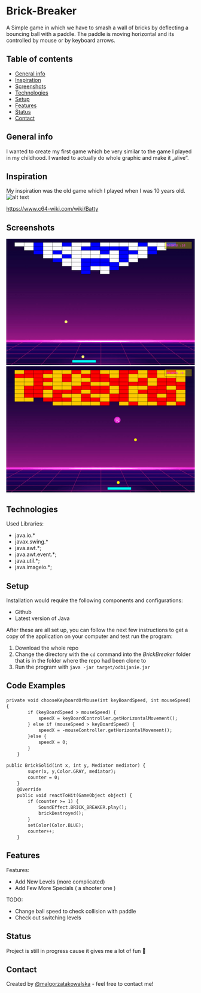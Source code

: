 
        
# Brick-Breaker
A Simple game in which we have to smash a wall of bricks by deflecting a bouncing ball with a paddle. The paddle is moving horizontal and its controlled by mouse or by keyboard arrows.  

## Table of contents
* [General info](#general-info)
* [Inspiration](#inspiration)
* [Screenshots](#screenshots)
* [Technologies](#technologies)
* [Setup](#setup)
* [Features](#features)
* [Status](#status)
* [Contact](#contact)

## General info
I wanted to create my first game which be very similar to the game I played in my childhood. I wanted to actually do whole graphic and make it „alive”.

## Inspiration
My inspiration was the old game which I played when I was 10 years old.
![alt text](https://i.ytimg.com/vi/r2LNOD0aBcs/maxresdefault.jpg)

 https://www.c64-wiki.com/wiki/Batty 
                                                                       

## Screenshots
<img src="/brick-breaker.gif" width="600"/>
<br>
<img src="/brick-breaker3.gif" width="600"/>


## Technologies

Used Libraries: 

* java.io.*
* javax.swing.*
* java.awt.*;
* java.awt.event.*;
* java.util.*;
* java.imageio.*;

## Setup

Installation would require the following components and configurations:

* Github
* Latest version of Java

After these are all set up, you can follow the next few instructions to get a copy of the application on your computer and test run the program:

1. Download the whole repo
2. Change the directory with the `cd` command into the *BrickBreaker* folder that is in the folder where the repo had been clone to
3. Run the program with `java -jar target/odbijanie.jar`

## Code Examples

```
private void chooseKeyboardOrMouse(int keyBoardSpeed, int mouseSpeed) {
        if (keyBoardSpeed > mouseSpeed) {
            speedX = keyBoardController.getHorizontalMovement();
        } else if (mouseSpeed > keyBoardSpeed) {
            speedX = -mouseController.getHorizontalMovement();
        }else {
            speedX = 0;
        }
    }
```
```
public BrickSolid(int x, int y, Mediator mediator) {
        super(x, y,Color.GRAY, mediator);
        counter = 0;
    }
    @Override
    public void reactToHit(GameObject object) {
        if (counter >= 1) {
            SoundEffect.BRICK_BREAKER.play();
            brickDestroyed();
        }
        setColor(Color.BLUE);
        counter++;
    }
```
## Features

Features: 
* Add New Levels (more complicated)
* Add Few More Specials ( a shooter one )

TODO:
* Change ball speed to check collision with paddle
* Check out switching levels 

## Status
Project is still in progress cause it gives me a lot of fun 

## Contact
Created by [@malgorzatakowalska](https://www.malgorzatakowalska.com/) - feel free to contact me! 

